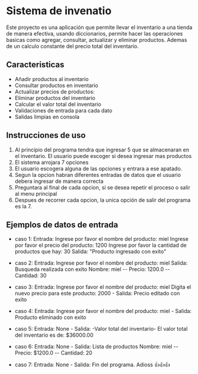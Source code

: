 # Sistema de invenatio
Este proyecto es una aplicación que permite llevar el inventario a una tienda de manera efectiva, usando diccionarios, permite hacer las operaciones basicas como agregar, consultar, actualizar y eliminar productos. Ademas de un calculo constante del precio total del inventario.

## Caracteristicas
  - Añadir productos al inventario
  - Consultar productos en inventario
  - Actualizar precios de productos:
  - Eliminar productos del inventario
  - Calcular el valor total del inventario
  - Validaciones de entrada para cada dato
  - Salidas limpias en consola

## Instrucciones de uso
 1. Al principio del programa tendra que ingresar 5 que se almacenaran en el inventario. El usuario puede escoger si desea ingresar mas productos
 2. El sistema arrojara 7 opciones
 3. El usuario escogera alguna de las opciones y entrara a ese apatado.
 4. Segun la opcion habran diferentes entradas de datos que el usuario debera ingresar de manera correcta 
 5. Preguntara al final de cada opcion, si se desea repetir el proceso o salir al menu principal
 6. Despues de recorrer cada opcion, la unica opción de salir del programa es la 7.

## Ejemplos de datos de entrada
- caso 1:
     Entrada: 
        Ingrese por favor el nombre del producto: miel 
        Ingrese por favor el precio del producto: 1200
        Ingrese por favor la cantidad de productos que hay: 30
     Salida:
        "Producto ingresado con exito"
     
- caso 2:
       Entrada: 
        Ingrese por favor el nombre del producto: miel
     Salida:
        Busqueda realizada con exito
        Nombre: miel -- Precio: 1200.0 -- Cantidad: 30 

- caso 3:
       Entrada:
         Ingrese por favor el nombre del producto: miel
         Digita el nuevo precio para este producto: 2000
       - Salida:
         Precio editado con exito
       
- caso 4:
       Entrada:
          Ingrese por favor el nombre del producto: miel
       - Salida:
          Producto eliminado con exito

- caso 5:
       Entrada:
          None
       - Salida:
          -Valor total del inventario-
          El valor total del inventario es de: $36000.00

- caso 6:
       Entrada:
          None
       - Salida:
          Lista de productos
          Nombre: miel -- Precio: $1200.0 -- Cantidad: 20
      
- caso 7:
        Entrada:
          None
        - Salida:
          Fin del programa. Adioss 👍👍👍       
                

     
      
    
    
